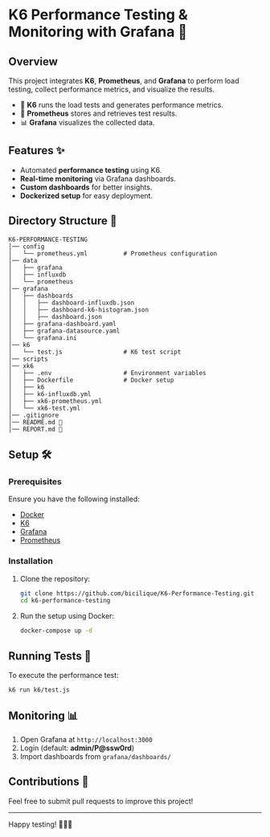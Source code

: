 # K6 Performance Testing & Monitoring with Grafana 🚀

## Overview
This project integrates **K6**, **Prometheus**, and **Grafana** to perform load testing, collect performance metrics, and visualize the results. 

- 📌 **K6** runs the load tests and generates performance metrics.
- 📡 **Prometheus** stores and retrieves test results.
- 📊 **Grafana** visualizes the collected data.

## Features ✨
- Automated **performance testing** using K6.
- **Real-time monitoring** via Grafana dashboards.
- **Custom dashboards** for better insights.
- **Dockerized setup** for easy deployment.

## Directory Structure 📂
```
K6-PERFORMANCE-TESTING
│── config
│   └── prometheus.yml          # Prometheus configuration
│── data
│   ├── grafana
│   ├── influxdb
│   └── prometheus
│── grafana
│   ├── dashboards
│   │   ├── dashboard-influxdb.json
│   │   ├── dashboard-k6-histogram.json
│   │   ├── dashboard.json
│   ├── grafana-dashboard.yaml
│   ├── grafana-datasource.yaml
│   └── grafana.ini
│── k6
│   └── test.js                 # K6 test script
│── scripts
│── xk6
│   ├── .env                    # Environment variables
│   ├── Dockerfile              # Docker setup
│   ├── k6
│   ├── k6-influxdb.yml
│   ├── xk6-prometheus.yml
│   └── xk6-test.yml
│── .gitignore
│── README.md 📖
│── REPORT.md 📝
```

## Setup 🛠
### Prerequisites
Ensure you have the following installed:
- [Docker](https://www.docker.com/)
- [K6](https://k6.io/)
- [Grafana](https://grafana.com/)
- [Prometheus](https://prometheus.io/)

### Installation
1. Clone the repository:
   ```sh
   git clone https://github.com/bicilique/K6-Performance-Testing.git
   cd k6-performance-testing
   ```
2. Run the setup using Docker:
   ```sh
   docker-compose up -d
   ```

## Running Tests 🚀
To execute the performance test:
```sh
k6 run k6/test.js
```

## Monitoring 📊
1. Open Grafana at `http://localhost:3000`
2. Login (default: **admin/P@ssw0rd**)
3. Import dashboards from `grafana/dashboards/`

## Contributions 🤝
Feel free to submit pull requests to improve this project!

---
Happy testing! 🏋️‍♂️🔥